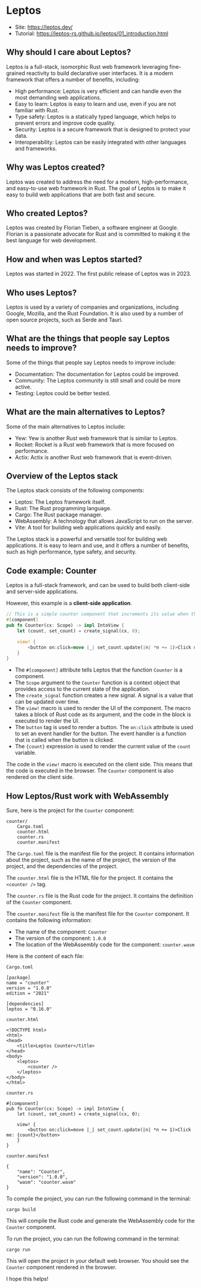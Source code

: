 # Leptos

- Site: https://leptos.dev/
- Tutorial: https://leptos-rs.github.io/leptos/01_introduction.html

## Why should I care about Leptos?

Leptos is a full-stack, isomorphic Rust web framework leveraging fine-grained reactivity to build declarative user interfaces. It is a modern framework that offers a number of benefits, including:

- High performance: Leptos is very efficient and can handle even the most demanding web applications.
- Easy to learn: Leptos is easy to learn and use, even if you are not familiar with Rust.
- Type safety: Leptos is a statically typed language, which helps to prevent errors and improve code quality.
- Security: Leptos is a secure framework that is designed to protect your data.
- Interoperability: Leptos can be easily integrated with other languages and frameworks.

## Why was Leptos created?

Leptos was created to address the need for a modern, high-performance, and easy-to-use web framework in Rust. The goal of Leptos is to make it easy to build web applications that are both fast and secure.

## Who created Leptos?

Leptos was created by Florian Tieben, a software engineer at Google. Florian is a passionate advocate for Rust and is committed to making it the best language for web development.

## How and when was Leptos started?

Leptos was started in 2022. The first public release of Leptos was in 2023.

## Who uses Leptos?

Leptos is used by a variety of companies and organizations, including Google, Mozilla, and the Rust Foundation. It is also used by a number of open source projects, such as Serde and Tauri.

## What are the things that people say Leptos needs to improve?

Some of the things that people say Leptos needs to improve include:

- Documentation: The documentation for Leptos could be improved.
- Community: The Leptos community is still small and could be more active.
- Testing: Leptos could be better tested.

## What are the main alternatives to Leptos?

Some of the main alternatives to Leptos include:

- Yew: Yew is another Rust web framework that is similar to Leptos.
- Rocket: Rocket is a Rust web framework that is more focused on performance.
- Actix: Actix is another Rust web framework that is event-driven.

## Overview of the Leptos stack

The Leptos stack consists of the following components:

- Leptos: The Leptos framework itself.
- Rust: The Rust programming language.
- Cargo: The Rust package manager.
- WebAssembly: A technology that allows JavaScript to run on the server.
- Vite: A tool for building web applications quickly and easily.

The Leptos stack is a powerful and versatile tool for building web applications. It is easy to learn and use, and it offers a number of benefits, such as high performance, type safety, and security.

## Code example: Counter

Leptos is a full-stack framework, and can be used to build both client-side and server-side applications.

However, this example is a **client-side application**.

```Rust
// This is a simple counter component that increments its value when the button is clicked.
#[component]
pub fn Counter(cx: Scope) -> impl IntoView {
    let (count, set_count) = create_signal(cx, 0);

    view! {
        <button on:click=move |_| set_count.update(|n| *n += 1)>Click me: {count}</button>
    }
}
```

- The `#[component]` attribute tells Leptos that the function `Counter` is a component.
- The `Scope` argument to the `Counter` function is a context object that provides access to the current state of the application.
- The `create_signal` function creates a new signal. A signal is a value that can be updated over time.
- The `view!` macro is used to render the UI of the component. The macro takes a block of Rust code as its argument, and the code in the block is executed to render the UI.
- The `button` tag is used to render a button. The `on:click` attribute is used to set an event handler for the button. The event handler is a function that is called when the button is clicked.
- The `{count}` expression is used to render the current value of the `count` variable.

The code in the `view!` macro is executed on the client side. This means that the code is executed in the browser. The `Counter` component is also rendered on the client side.

## How Leptos/Rust work with WebAssembly

Sure, here is the project for the `Counter` component:

```
counter/
    Cargo.toml
    counter.html
    counter.rs
    counter.manifest
```

The `Cargo.toml` file is the manifest file for the project. It contains information about the project, such as the name of the project, the version of the project, and the dependencies of the project.

The `counter.html` file is the HTML file for the project. It contains the `<counter />` tag.

The `counter.rs` file is the Rust code for the project. It contains the definition of the `Counter` component.

The `counter.manifest` file is the manifest file for the `Counter` component. It contains the following information:

- The name of the component: `Counter`
- The version of the component: `1.0.0`
- The location of the WebAssembly code for the component: `counter.wasm`

Here is the content of each file:

```
Cargo.toml

[package]
name = "counter"
version = "1.0.0"
edition = "2021"

[dependencies]
leptos = "0.16.0"
```

```
counter.html

<!DOCTYPE html>
<html>
<head>
    <title>Leptos Counter</title>
</head>
<body>
    <leptos>
        <counter />
    </leptos>
</body>
</html>
```

```
counter.rs

#[component]
pub fn Counter(cx: Scope) -> impl IntoView {
    let (count, set_count) = create_signal(cx, 0);

    view! {
        <button on:click=move |_| set_count.update(|n| *n += 1)>Click me: {count}</button>
    }
}
```

```
counter.manifest

{
    "name": "Counter",
    "version": "1.0.0",
    "wasm": "counter.wasm"
}
```

To compile the project, you can run the following command in the terminal:

```
cargo build
```

This will compile the Rust code and generate the WebAssembly code for the `Counter` component.

To run the project, you can run the following command in the terminal:

```
cargo run
```

This will open the project in your default web browser. You should see the `Counter` component rendered in the browser.

I hope this helps!
